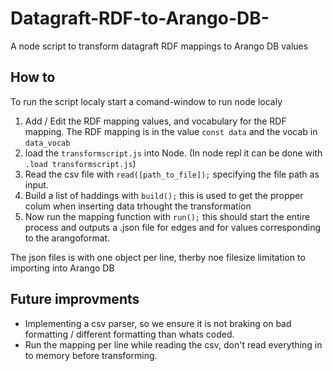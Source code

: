# Datagraft-RDF-to-Arango-DB-
A node script to transform datagraft RDF mappings to Arango DB values

## How to
To run the script localy start a comand-window to run node localy

1. Add / Edit the RDF mapping values, and vocabulary for the RDF mapping. The RDF mapping is in the value ```const data``` and the vocab in ```data_vocab```
2. load the ```transformscript.js``` into Node. (In node repl it can be done with `.load transformscript.js`)
3. Read the csv file with ```read([path_to_file]);``` specifying the file path as input.
4. Build a list of haddings with ```build();``` this is used to get the propper colum when inserting data trhought the transformation
5. Now run the mapping function with ```run();``` this should start the entire process and outputs a .json file for edges and for values corresponding to the arangoformat.

The json files is with one object per line, therby noe filesize limitation to importing into Arango DB

## Future improvments
- Implementing a csv parser, so we ensure it is not braking on bad formatting / different formatting than whats coded.
- Run the mapping per line while reading the csv, don't read everything in to memory before transforming.
